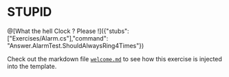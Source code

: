 # STUPID

@[What the hell Clock ? Please !]({"stubs": ["Exercises/Alarm.cs"],"command": "Answer.AlarmTest.ShouldAlwaysRing4Times"})

Check out the markdown file [`welcome.md`](https://github.com/TechDotIO/csharp-template/blob/master/markdowns/welcome.md) to see how this exercise is injected into the template.
